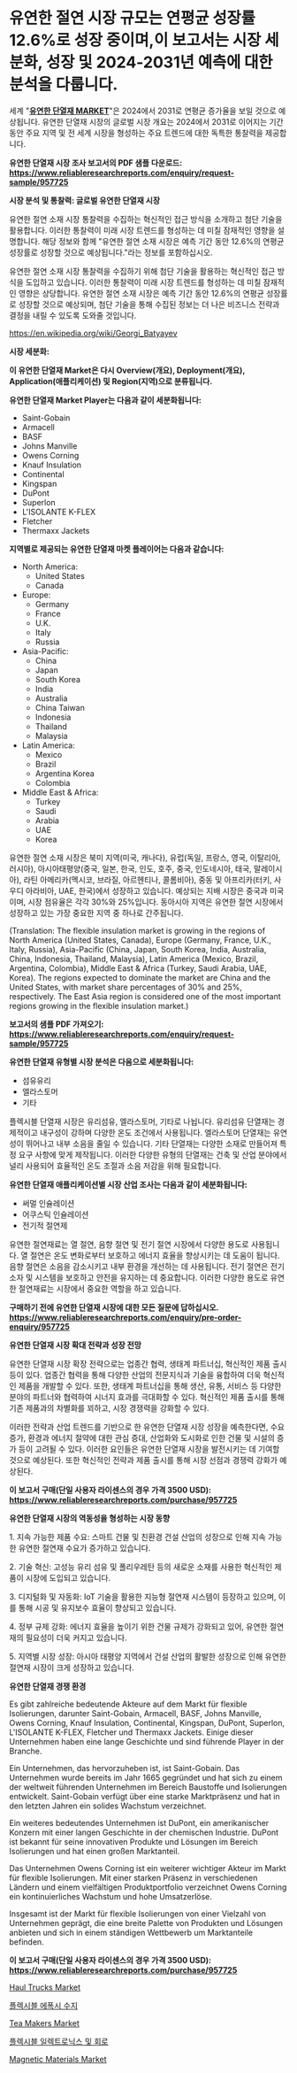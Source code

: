 <p><h1>유연한 절연 시장 규모는 연평균 성장률 12.6%로 성장 중이며,이 보고서는 시장 세분화, 성장 및 2024-2031년 예측에 대한 분석을 다룹니다.</h1></p><p>세계 "<strong><a href="https://www.reliableresearchreports.com/flexible-insulation-r957725">유연한 단열재 MARKET</a></strong>"은 2024에서 2031로 연평균 증가율을 보일 것으로 예상됩니다. 유연한 단열재 시장의 글로벌 시장 개요는 2024에서 2031로 이어지는 기간 동안 주요 지역 및 전 세계 시장을 형성하는 주요 트렌드에 대한 독특한 통찰력을 제공합니다.</p>
<p><strong>유연한 단열재 시장 조사 보고서의 PDF 샘플 다운로드: <a href="https://www.reliableresearchreports.com/enquiry/request-sample/957725">https://www.reliableresearchreports.com/enquiry/request-sample/957725</a></strong></p>
<p><strong>시장 분석 및 통찰력: 글로벌 유연한 단열재 시장</strong></p>
<p><p>유연한 절연 소재 시장 통찰력을 수집하는 혁신적인 접근 방식을 소개하고 첨단 기술을 활용합니다. 이러한 통찰력이 미래 시장 트렌드를 형성하는 데 미칠 잠재적인 영향을 설명합니다. 해당 정보와 함께 "유연한 절연 소재 시장은 예측 기간 동안 12.6%의 연평균 성장률로 성장할 것으로 예상됩니다."라는 정보를 포함하십시오.</p><p>유연한 절연 소재 시장 통찰력을 수집하기 위해 첨단 기술을 활용하는 혁신적인 접근 방식을 도입하고 있습니다. 이러한 통찰력이 미래 시장 트렌드를 형성하는 데 미칠 잠재적인 영향은 상당합니다. 유연한 절연 소재 시장은 예측 기간 동안 12.6%의 연평균 성장률로 성장할 것으로 예상되며, 첨단 기술을 통해 수집된 정보는 더 나은 비즈니스 전략과 결정을 내릴 수 있도록 도와줄 것입니다.</p></p>
<p><a href="%7CAUTHORITHY_DOMAIN_URL%7C">https://en.wikipedia.org/wiki/Georgi_Batyayev</a></p>
<p><strong>시장 세분화:</strong></p>
<p><strong>이 유연한 단열재 Market은 다시 Overview(개요), Deployment(개요), Application(애플리케이션) 및 Region(지역)으로 분류됩니다.</strong></p>
<p><strong>유연한 단열재 Market Player는 다음과 같이 세분화됩니다:</strong></p>
<p><ul><li>Saint-Gobain</li><li>Armacell</li><li>BASF</li><li>Johns Manville</li><li>Owens Corning</li><li>Knauf Insulation</li><li>Continental</li><li>Kingspan</li><li>DuPont</li><li>Superlon</li><li>L'ISOLANTE K-FLEX</li><li>Fletcher</li><li>Thermaxx Jackets</li></ul></p>
<p><strong>지역별로 제공되는 유연한 단열재 마켓 플레이어는 다음과 같습니다:</strong></p>
<p><ul>
    <li>
        North America:
        <ul>
            <li>United States</li>
            <li>Canada</li>
        </ul>
    </li>
    <li>
        Europe:
        <ul>
            <li>Germany</li>
            <li>France</li>
            <li>U.K.</li>
            <li>Italy</li>
            <li>Russia</li>
        </ul>
    </li>
    <li>
        Asia-Pacific:
        <ul>
            <li>China</li>
            <li>Japan</li>
            <li>South Korea</li>
            <li>India</li>
            <li>Australia</li>
            <li>China Taiwan</li>
            <li>Indonesia</li>
            <li>Thailand</li>
            <li>Malaysia</li>
        </ul>
    </li>
    <li>
        Latin America:
        <ul>
            <li>Mexico</li>
            <li>Brazil</li>
            <li>Argentina Korea</li>
            <li>Colombia</li>
        </ul>
    </li>
    <li>
        Middle East & Africa:
        <ul>
            <li>Turkey</li>
            <li>Saudi</li>
            <li>Arabia</li>
            <li>UAE</li>
            <li>Korea</li>
        </ul>
    </li>
    </ul></p>
<p><p>유연한 절연 소재 시장은 북미 지역(미국, 캐나다), 유럽(독일, 프랑스, 영국, 이탈리아, 러시아), 아시아태평양(중국, 일본, 한국, 인도, 호주, 중국, 인도네시아, 태국, 말레이시아), 라틴 아메리카(멕시코, 브라질, 아르헨티나, 콜롬비아), 중동 및 아프리카(터키, 사우디 아라비아, UAE, 한국)에서 성장하고 있습니다. 예상되는 지배 시장은 중국과 미국이며, 시장 점유율은 각각 30%와 25%입니다. 동아시아 지역은 유연한 절연 시장에서 성장하고 있는 가장 중요한 지역 중 하나로 간주됩니다. </p><p>(Translation: The flexible insulation market is growing in the regions of North America (United States, Canada), Europe (Germany, France, U.K., Italy, Russia), Asia-Pacific (China, Japan, South Korea, India, Australia, China, Indonesia, Thailand, Malaysia), Latin America (Mexico, Brazil, Argentina, Colombia), Middle East & Africa (Turkey, Saudi Arabia, UAE, Korea). The regions expected to dominate the market are China and the United States, with market share percentages of 30% and 25%, respectively. The East Asia region is considered one of the most important regions growing in the flexible insulation market.)</p></p>
<p><strong>보고서의 샘플 PDF 가져오기: <a href="https://www.reliableresearchreports.com/enquiry/request-sample/957725">https://www.reliableresearchreports.com/enquiry/request-sample/957725</a></strong></p>
<p><strong>유연한 단열재 유형별 시장 분석은 다음으로 세분화됩니다:</strong></p>
<p><ul><li>섬유유리</li><li>엘라스토머</li><li>기타</li></ul></p>
<p><p>플렉시블 단열재 시장은 유리섬유, 엘라스토머, 기타로 나뉩니다. 유리섬유 단열재는 경제적이고 내구성이 강하며 다양한 온도 조건에서 사용됩니다. 엘라스토머 단열재는 유연성이 뛰어나고 내부 소음을 줄일 수 있습니다. 기타 단열재는 다양한 소재로 만들어져 특정 요구 사항에 맞게 제작됩니다. 이러한 다양한 유형의 단열재는 건축 및 산업 분야에서 널리 사용되어 효율적인 온도 조절과 소음 저감을 위해 필요합니다.</p></p>
<p><strong>유연한 단열재 애플리케이션별 시장 산업 조사는 다음과 같이 세분화됩니다:</strong></p>
<p><ul><li>써멀 인슐레이션</li><li>어쿠스틱 인슐레이션</li><li>전기적 절연제</li></ul></p>
<p><p>유연한 절연재료는 열 절연, 음향 절연 및 전기 절연 시장에서 다양한 용도로 사용됩니다. 열 절연은 온도 변화로부터 보호하고 에너지 효율을 향상시키는 데 도움이 됩니다. 음향 절연은 소음을 감소시키고 내부 환경을 개선하는 데 사용됩니다. 전기 절연은 전기 소자 및 시스템을 보호하고 안전을 유지하는 데 중요합니다. 이러한 다양한 용도로 유연한 절연재료는 시장에서 중요한 역할을 하고 있습니다.</p></p>
<p><strong>구매하기 전에 유연한 단열재 시장에 대한 모든 질문에 답하십시오. <a href="https://www.reliableresearchreports.com/enquiry/pre-order-enquiry/957725">https://www.reliableresearchreports.com/enquiry/pre-order-enquiry/957725</a></strong></p>
<p><strong>유연한 단열재 시장 확대 전략과 성장 전망</strong></p>
<p><p>유연한 단열재 시장 확장 전략으로는 업종간 협력, 생태계 파트너십, 혁신적인 제품 출시 등이 있다. 업종간 협력을 통해 다양한 산업의 전문지식과 기술을 융합하여 더욱 혁신적인 제품을 개발할 수 있다. 또한, 생태계 파트너십을 통해 생산, 유통, 서비스 등 다양한 분야의 파트너와 협력하여 시너지 효과를 극대화할 수 있다. 혁신적인 제품 출시를 통해 기존 제품과의 차별화를 꾀하고, 시장 경쟁력을 강화할 수 있다.</p><p>이러한 전략과 산업 트렌드를 기반으로 한 유연한 단열재 시장 성장을 예측한다면, 수요 증가, 환경과 에너지 절약에 대한 관심 증대, 산업화와 도시화로 인한 건물 및 시설의 증가 등이 고려될 수 있다. 이러한 요인들은 유연한 단열재 시장을 발전시키는 데 기여할 것으로 예상된다. 또한 혁신적인 전략과 제품 출시를 통해 시장 선점과 경쟁력 강화가 예상된다.</p></p>
<p><strong>이 보고서 구매(단일 사용자 라이센스의 경우 가격 3500 USD): <a href="https://www.reliableresearchreports.com/purchase/957725">https://www.reliableresearchreports.com/purchase/957725</a></strong></p>
<p><strong>유연한 단열재 시장의 역동성을 형성하는 시장 동향</strong></p>
<p><p>1. 지속 가능한 제품 수요: 스마트 건물 및 친환경 건설 산업의 성장으로 인해 지속 가능한 유연한 절연재 수요가 증가하고 있습니다.</p><p>2. 기술 혁신: 고성능 유리 섬유 및 폴리우레탄 등의 새로운 소재를 사용한 혁신적인 제품이 시장에 도입되고 있습니다.</p><p>3. 디지털화 및 자동화: IoT 기술을 활용한 지능형 절연재 시스템이 등장하고 있으며, 이를 통해 시공 및 유지보수 효율이 향상되고 있습니다.</p><p>4. 정부 규제 강화: 에너지 효율을 높이기 위한 건물 규제가 강화되고 있어, 유연한 절연재의 필요성이 더욱 커지고 있습니다.</p><p>5. 지역별 시장 성장: 아시아 태평양 지역에서 건설 산업의 활발한 성장으로 인해 유연한 절연재 시장이 크게 성장하고 있습니다.</p></p>
<p><strong>유연한 단열재 경쟁 환경</strong></p>
<p><p>Es gibt zahlreiche bedeutende Akteure auf dem Markt für flexible Isolierungen, darunter Saint-Gobain, Armacell, BASF, Johns Manville, Owens Corning, Knauf Insulation, Continental, Kingspan, DuPont, Superlon, L'ISOLANTE K-FLEX, Fletcher und Thermaxx Jackets. Einige dieser Unternehmen haben eine lange Geschichte und sind führende Player in der Branche.</p><p>Ein Unternehmen, das hervorzuheben ist, ist Saint-Gobain. Das Unternehmen wurde bereits im Jahr 1665 gegründet und hat sich zu einem der weltweit führenden Unternehmen im Bereich Baustoffe und Isolierungen entwickelt. Saint-Gobain verfügt über eine starke Marktpräsenz und hat in den letzten Jahren ein solides Wachstum verzeichnet.</p><p>Ein weiteres bedeutendes Unternehmen ist DuPont, ein amerikanischer Konzern mit einer langen Geschichte in der chemischen Industrie. DuPont ist bekannt für seine innovativen Produkte und Lösungen im Bereich Isolierungen und hat einen großen Marktanteil.</p><p>Das Unternehmen Owens Corning ist ein weiterer wichtiger Akteur im Markt für flexible Isolierungen. Mit einer starken Präsenz in verschiedenen Ländern und einem vielfältigen Produktportfolio verzeichnet Owens Corning ein kontinuierliches Wachstum und hohe Umsatzerlöse.</p><p>Insgesamt ist der Markt für flexible Isolierungen von einer Vielzahl von Unternehmen geprägt, die eine breite Palette von Produkten und Lösungen anbieten und sich in einem ständigen Wettbewerb um Marktanteile befinden.</p></p>
<p><strong>이 보고서 구매(단일 사용자 라이센스의 경우 가격 3500 USD): <a href="https://www.reliableresearchreports.com/purchase/957725">https://www.reliableresearchreports.com/purchase/957725</a></strong></p>
<p><p><a href="https://www.linkedin.com/pulse/evaluating-global-haul-trucks-market-trends-growth-opportunities-dw5ee?trackingId=VBlVNrhRyxXf9eZ7h%2FLfBQ%3D%3D">Haul Trucks Market</a></p><p><a href="https://github.com/LuckeyCorbin/Market-Research-Report-List-2/blob/main/750245578590.md">플렉시블 에폭시 수지</a></p><p><a href="https://github.com/HenrietteMills1/Market-Research-Report-List-2/blob/main/tea-makers-market.md">Tea Makers Market</a></p><p><a href="https://github.com/shampaakter36/Market-Research-Report-List-2/blob/main/595618578589.md">플렉시블 일렉트로닉스 및 회로</a></p><p><a href="https://www.linkedin.com/pulse/obal-magnetic-materials-market-trends-growth-opportunities-wv0re?trackingId=3wDQZE4DV2yHOiQaKabLYQ%3D%3D">Magnetic Materials Market</a></p></p>